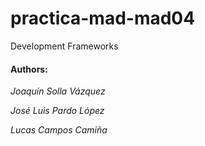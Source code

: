 # practica-mad-mad04
Development Frameworks

#### Authors:
_Joaquín Solla Vázquez_

_José Luis Pardo López_

_Lucas Campos Camiña_
